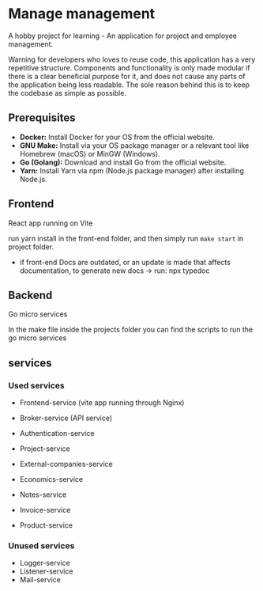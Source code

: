 # Manage management

A hobby project for learning - An application for project and employee management.

Warning for developers who loves to reuse code, this application has a very repetitive structure. Components and functionality is only made modular if there is a clear beneficial purpose for it, and does not cause any parts of the application being less readable. The sole reason behind this is to keep the codebase as simple as possible.

## Prerequisites

- **Docker:** Install Docker for your OS from the official website.
- **GNU Make:** Install via your OS package manager or a relevant tool like Homebrew (macOS) or MinGW (Windows).
- **Go (Golang):** Download and install Go from the official website.
- **Yarn:** Install Yarn via npm (Node.js package manager) after installing Node.js.

## Frontend

React app running on Vite

run yarn install in the front-end folder, and then simply run `make start` in project folder.

- if front-end Docs are outdated, or an update is made that affects documentation, to generate new docs -> run: npx typedoc

## Backend

Go micro services

In the make file inside the projects folder you can find the scripts to run the go micro services

## services

### Used services

- Frontend-service (vite app running through Nginx)

- Broker-service (API service)

- Authentication-service
- Project-service
- External-companies-service
- Economics-service
- Notes-service
- Invoice-service
- Product-service

### Unused services

- Logger-service
- Listener-service
- Mail-service
